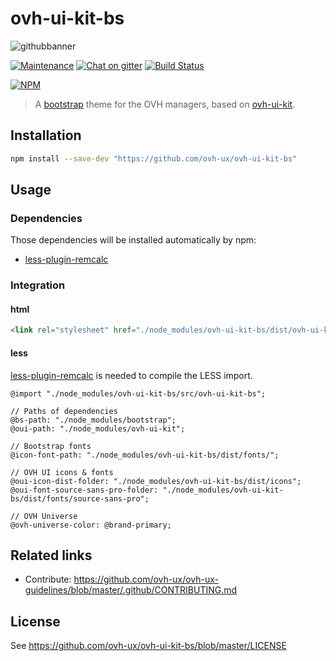 # ovh-ui-kit-bs

![githubbanner](https://user-images.githubusercontent.com/3379410/27423240-3f944bc4-5731-11e7-87bb-3ff603aff8a7.png)

[![Maintenance](https://img.shields.io/maintenance/yes/2017.svg)]() [![Chat on gitter](https://img.shields.io/gitter/room/ovh/ux.svg)](https://gitter.im/ovh/ux) [![Build Status](https://travis-ci.org/ovh-ux/ovh-ui-kit-bs.svg)](https://travis-ci.org/ovh-ux/ovh-ui-kit-bs)

[![NPM](https://nodei.co/npm/ovh-ui-kit-bs.png?downloads=true&downloadRank=true&stars=true)](https://nodei.co/npm/ovh-ui-kit-bs/)

> A [bootstrap](https://github.com/twbs/bootstrap) theme for the OVH managers, based on [ovh-ui-kit](https://github.com/ovh-ux/ovh-ui-kit).

## Installation

```bash
npm install --save-dev "https://github.com/ovh-ux/ovh-ui-kit-bs"
```

## Usage

### Dependencies

Those dependencies will be installed automatically by npm:

- [less-plugin-remcalc](https://github.com/ovh-ux/less-plugin-remcalc)

### Integration

#### html

```html
<link rel="stylesheet" href="./node_modules/ovh-ui-kit-bs/dist/ovh-ui-kit-bs.css">
```

#### less

[less-plugin-remcalc](https://github.com/ovh-ux/less-plugin-remcalc) is needed to compile the LESS import.

```less
@import "./node_modules/ovh-ui-kit-bs/src/ovh-ui-kit-bs";

// Paths of dependencies
@bs-path: "./node_modules/bootstrap";
@oui-path: "./node_modules/ovh-ui-kit";

// Bootstrap fonts
@icon-font-path: "./node_modules/ovh-ui-kit-bs/dist/fonts/";

// OVH UI icons & fonts
@oui-icon-dist-folder: "./node_modules/ovh-ui-kit-bs/dist/icons";
@oui-font-source-sans-pro-folder: "./node_modules/ovh-ui-kit-bs/dist/fonts/source-sans-pro";

// OVH Universe
@ovh-universe-color: @brand-primary;
```

## Related links

 * Contribute: https://github.com/ovh-ux/ovh-ux-guidelines/blob/master/.github/CONTRIBUTING.md

## License

See https://github.com/ovh-ux/ovh-ui-kit-bs/blob/master/LICENSE
